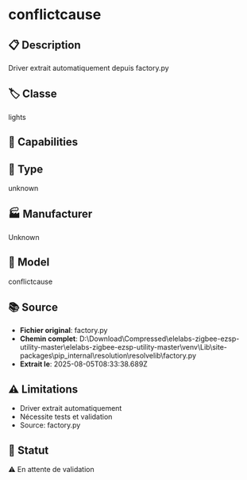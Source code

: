 # conflictcause

## 📋 Description
Driver extrait automatiquement depuis factory.py

## 🏷️ Classe
lights

## 🔧 Capabilities


## 📡 Type
unknown

## 🏭 Manufacturer
Unknown

## 📱 Model
conflictcause

## 📚 Source
- **Fichier original**: factory.py
- **Chemin complet**: D:\Download\Compressed\elelabs-zigbee-ezsp-utility-master\elelabs-zigbee-ezsp-utility-master\venv\Lib\site-packages\pip\_internal\resolution\resolvelib\factory.py
- **Extrait le**: 2025-08-05T08:33:38.689Z

## ⚠️ Limitations
- Driver extrait automatiquement
- Nécessite tests et validation
- Source: factory.py

## 🚀 Statut
⚠️ En attente de validation
